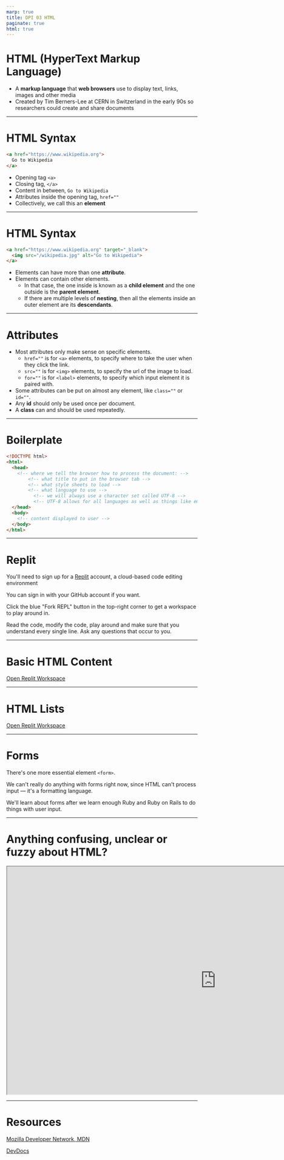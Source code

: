 ```yaml
---
marp: true
title: DPI 03 HTML
paginate: true
html: true
---
```


<!-- SOURCE https://firstdraft.slides.com/raghubetina/html-and-css-recap?token=8gU8ghvw -->

# HTML (HyperText Markup Language)
* A **markup language** that **web browsers** use to display text, links, images and other media
* Created by Tim Berners-Lee at CERN in Switzerland in the early 90s so researchers could create and share documents

---

# HTML Syntax

```html
<a href="https://www.wikipedia.org">
  Go to Wikipedia
</a>
```

* Opening tag `<a>`
* Closing tag, `</a>`
* Content in between, `Go to Wikipedia`
* Attributes inside the opening tag, `href=""`
* Collectively, we call this an **element**
---
# HTML Syntax

```html
<a href="https://www.wikipedia.org" target="_blank">
  <img src="/wikipedia.jpg" alt="Go to Wikipedia">
</a>
```

* Elements can have more than one **attribute**.
* Elements can contain other elements.
  * In that case, the one inside is known as a **child element** and the one outside is the **parent element**.
  * If there are multiple levels of **nesting**, then all the elements inside an outer element are its **descendants**.

---
# Attributes
* Most attributes only make sense on specific elements.
  * `href=""` is for `<a>` elements, to specify where to take the user when they click the link.
  * `src=""` is for `<img>` elements, to specify the url of the image to load.
  * `for=""` is for `<label>` elements, to specify which input element it is paired with.
* Some attributes can be put on almost any element, like `class=""` or `id=""`.
* ​Any **id** should only be used once per document.
* A **class** can and should be used repeatedly.

---

# Boilerplate

```html
<!DOCTYPE html>
<html>
  <head>
    <!-- where we tell the browser how to process the document: -->
        <!-- what title to put in the browser tab -->
        <!-- what style sheets to load -->
        <!-- what language to use -->
          <!-- we will always use a character set called UTF-8 -->
          <!-- UTF-8 allows for all languages as well as things like emoji -->
  </head>
  <body>
    <!-- content displayed to user -->
  </body>
</html>
```

---
# Replit

You'll need to sign up for a [Replit](https://replit.com/) account, a cloud-based code editing environment

You can sign in with your GitHub account if you want.

Click the blue "Fork REPL" button in the top-right corner to get a workspace to play around in.

Read the code, modify the code, play around and make sure that you understand every single line. Ask any questions that occur to you.

---

# Basic HTML Content

[Open Replit Workspace](https://replit.com/@raghubetina1/Basic-content)

---
# HTML Lists

[Open Replit Workspace](https://replit.com/@raghubetina1/Lists)

---
# Forms
There's one more essential element `<form>`.

We can't really do anything with forms right now, since HTML can't process input — it's a formatting language.

We'll learn about forms after we learn enough Ruby and Ruby on Rails to do things with user input.

---

# Anything confusing, unclear or fuzzy about HTML?
<iframe src="https://pollev-embeds.com/discourses/T2RZWoljaNo5qvN5ZNUTG/respond" width="1100px" height="600px"></iframe>

---

# Resources

[Mozilla Developer Network, MDN](https://developer.mozilla.org/en-US/)

[DevDocs](https://devdocs.io/html/)
